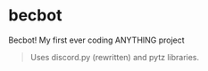 # becbot
Becbot! My first ever coding ANYTHING project

> Uses discord.py (rewritten) and pytz libraries. 

